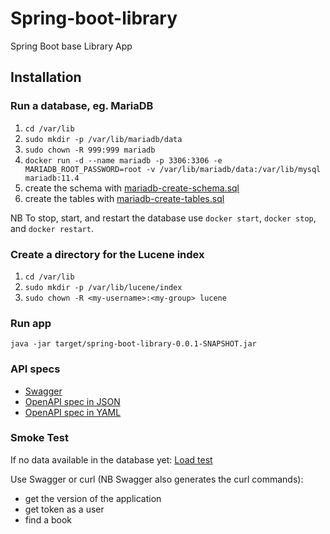 # Spring-boot-library

Spring Boot base Library App

## Installation

### Run a database, eg. MariaDB

1. `cd /var/lib`
1. `sudo mkdir -p /var/lib/mariadb/data`
1. `sudo chown -R 999:999 mariadb`
1. `docker run -d --name mariadb -p 3306:3306 -e MARIADB_ROOT_PASSWORD=root -v /var/lib/mariadb/data:/var/lib/mysql mariadb:11.4`
1. create the schema with [mariadb-create-schema.sql](src/main/resources/mariadb-create-schema.sql)
1. create the tables with [mariadb-create-tables.sql](src/main/resources/mariadb-create-tables.sql)

NB To stop, start, and restart the database use `docker start`, `docker stop`, and `docker restart`.

### Create a directory for the Lucene index

1. `cd /var/lib`
1. `sudo mkdir -p /var/lib/lucene/index`
1. `sudo chown -R <my-username>:<my-group> lucene`

### Run app

`java -jar target/spring-boot-library-0.0.1-SNAPSHOT.jar`

### API specs

- [Swagger](http://localhost:8080/swagger-ui/index.html)
- [OpenAPI spec in JSON](http://localhost:8080/v3/api-docs)
- [OpenAPI spec in YAML](http://localhost:8080/v3/api-docs.yaml)

### Smoke Test

If no data available in the database yet: [Load test](src/test/resources/data.sql)

Use Swagger or curl (NB Swagger also generates the curl commands):
- get the version of the application
- get token as a user
- find a book

